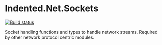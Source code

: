 ﻿# Indented.Net.Sockets

[![Build status](https://ci.appveyor.com/api/projects/status/hnu2l92cmlk9qbf8?svg=true)](https://ci.appveyor.com/project/indented-automation/indented-net-sockets)

Socket handling functions and types to handle network streams. Required by other network protocol centric modules.